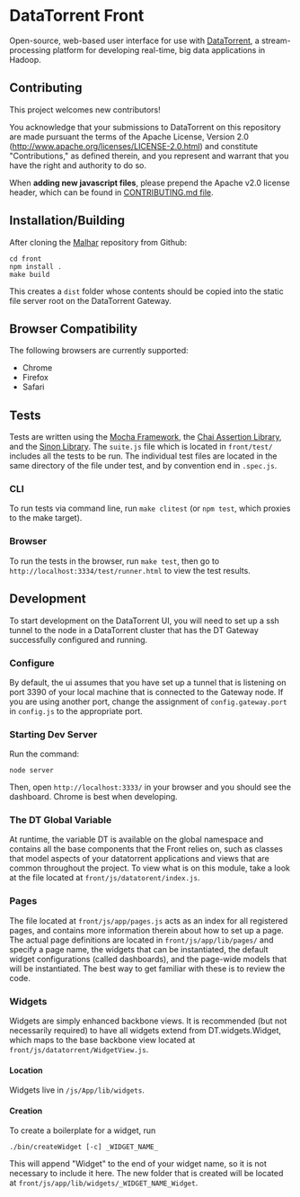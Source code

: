 DataTorrent Front
=================

Open-source, web-based user interface for use with [DataTorrent](http://datatorrent.com), a stream-processing platform for developing real-time, big data applications in Hadoop. 

Contributing
------------
This project welcomes new contributors!

You acknowledge that your submissions to DataTorrent on this repository are made pursuant the terms of the Apache License, Version 2.0 (http://www.apache.org/licenses/LICENSE-2.0.html) and constitute "Contributions," as defined therein, and you represent and warrant that you have the right and authority to do so.

When **adding new javascript files**, please prepend the Apache v2.0 license header, which can be found in [CONTRIBUTING.md file](https://github.com/DataTorrent/malhar-ui-console/blob/master/CONTRIBUTING.md).

Installation/Building
---------------------

After cloning the [Malhar](https://github.com/DataTorrent/Malhar) repository from Github:

    cd front
    npm install .
    make build
    
This creates a `dist` folder whose contents should be copied into the static file server root on the DataTorrent Gateway.

Browser Compatibility
---------------------

The following browsers are currently supported:
- Chrome
- Firefox
- Safari

Tests
-----

Tests are written using the [Mocha Framework](http://visionmedia.github.io/mocha/), the [Chai Assertion Library](http://chaijs.com/), and the [Sinon Library](http://sinonjs.org/). The `suite.js` file which is located in `front/test/` includes all the tests to be run. The individual test files are located in the same directory of the file under test, and by convention end in `.spec.js`.

### CLI

To run tests via command line, run `make clitest` (or `npm test`, which proxies to the make target).

### Browser

To run the tests in the browser, run `make test`, then go to `http://localhost:3334/test/runner.html` to view the test results.


Development
-----------

To start development on the DataTorrent UI, you will need to set up a ssh tunnel to the node in a DataTorrent cluster that has the DT Gateway successfully configured and running.

### Configure

By default, the ui assumes that you have set up a tunnel that is listening on port 3390 of your local machine that is connected to the Gateway node. If you are using another port, change the assignment of `config.gateway.port` in `config.js` to the appropriate port.

### Starting Dev Server

Run the command:

	node server

Then, open `http://localhost:3333/` in your browser and you should see the dashboard. Chrome is best when developing.


### The DT Global Variable

At runtime, the variable DT is available on the global namespace and contains all the base components that the Front relies on, such as classes that model aspects of your datatorrent applications and views that are common throughout the project. To view what is on this module, take a look at the file located at `front/js/datatorent/index.js`.


### Pages

The file located at `front/js/app/pages.js` acts as an index for all registered pages, and contains more information therein about how to set up a page. The actual page definitions are located in `front/js/app/lib/pages/` and specify a page name, the widgets that can be instantiated, the default widget configurations (called dashboards), and the page-wide models that will be instantiated. The best way to get familiar with these is to review the code.


### Widgets

Widgets are simply enhanced backbone views. It is recommended (but not necessarily required) to have all widgets extend from DT.widgets.Widget, which maps to the base backbone view located at `front/js/datatorrent/WidgetView.js`.

#### Location

Widgets live in `/js/App/lib/widgets`. 

#### Creation

To create a boilerplate for a widget, run 

    ./bin/createWidget [-c] _WIDGET_NAME_

This will append "Widget" to the end of your widget name, so it is not necessary to include it here. The new folder that is created will be located at `front/js/app/lib/widgets/_WIDGET_NAME_Widget`.